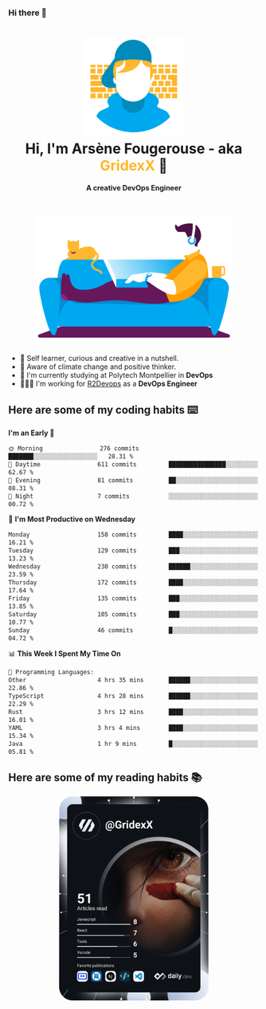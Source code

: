 ### Hi there 👋

<!--
**GridexX/gridexx** is a ✨ _special_ ✨ repository because its `README.md` (this file) appears on your GitHub profile.

Here are some ideas to get you started:

- 🔭 I’m currently working on ...
- 🌱 I’m currently learning ...
- 👯 I’m looking to collaborate on ...
- 🤔 I’m looking for help with ...
- 💬 Ask me about ...
- 📫 How to reach me: ...
- 😄 Pronouns: ...
- ⚡ Fun fact: ...
-->


<!-- Header -->
<h1 align="center">
  <img src="./images/user_profile.png" width="200">
  <br>
  Hi, I'm Arsène Fougerouse - aka <span style="color:#ffb72e">GridexX</span> 👋
</h1>


<p align="center">
  <b>A creative DevOps Engineer </b>
</p>
<br/>
<p align="center">
  <img src="./images/man_couch.png" width="400">
</p>

- 🎨 Self learner, curious and creative in a nutshell. 
- 🌱 Aware of climate change and positive thinker.
- 📕 I'm currently studying at Polytech Montpellier in **DevOps**
- 👨🏻‍💻 I'm working for [R2Devops](https://r2devops.io) as a **DevOps Engineer**


## Here are some of my coding habits ⌨️

<!-- Add a section about tech and Ops stack
  Like this one : https://github.com/Xanthus58#-tech-stack
-->
<!--START_SECTION:waka-->
**I'm an Early 🐤** 

```text
🌞 Morning                276 commits         ███████░░░░░░░░░░░░░░░░░░   28.31 % 
🌆 Daytime                611 commits         ████████████████░░░░░░░░░   62.67 % 
🌃 Evening                81 commits          ██░░░░░░░░░░░░░░░░░░░░░░░   08.31 % 
🌙 Night                  7 commits           ░░░░░░░░░░░░░░░░░░░░░░░░░   00.72 % 
```
📅 **I'm Most Productive on Wednesday** 

```text
Monday                   158 commits         ████░░░░░░░░░░░░░░░░░░░░░   16.21 % 
Tuesday                  129 commits         ███░░░░░░░░░░░░░░░░░░░░░░   13.23 % 
Wednesday                230 commits         ██████░░░░░░░░░░░░░░░░░░░   23.59 % 
Thursday                 172 commits         ████░░░░░░░░░░░░░░░░░░░░░   17.64 % 
Friday                   135 commits         ███░░░░░░░░░░░░░░░░░░░░░░   13.85 % 
Saturday                 105 commits         ███░░░░░░░░░░░░░░░░░░░░░░   10.77 % 
Sunday                   46 commits          █░░░░░░░░░░░░░░░░░░░░░░░░   04.72 % 
```


📊 **This Week I Spent My Time On** 

```text
💬 Programming Languages: 
Other                    4 hrs 35 mins       ██████░░░░░░░░░░░░░░░░░░░   22.86 % 
TypeScript               4 hrs 28 mins       ██████░░░░░░░░░░░░░░░░░░░   22.29 % 
Rust                     3 hrs 12 mins       ████░░░░░░░░░░░░░░░░░░░░░   16.01 % 
YAML                     3 hrs 4 mins        ████░░░░░░░░░░░░░░░░░░░░░   15.34 % 
Java                     1 hr 9 mins         █░░░░░░░░░░░░░░░░░░░░░░░░   05.81 % 
```


<!--END_SECTION:waka-->

## Here are some of my reading habits 📚
<div  align="center">
  <img src="./images/devcard.svg" width="300">
</div>
